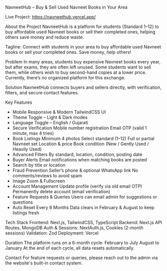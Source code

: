 NavneetHub – Buy & Sell Used Navneet Books in Your Area

Live Project: https://navneethub.vercel.app/

About the Project
NavneetHub is a platform for students (Standard 1–12) to buy affordable used Navneet books or sell their completed ones, helping others save money and reduce waste.

Tagline: Connect with students in your area to buy affordable used Navneet books or sell your completed ones. Save money, help others!

Problem
In many areas, students buy expensive Navneet books every year, but after exams, they are often left unused. Some students want to sell them, while others wish to buy second-hand copies at a lower price. Currently, there’s no organized platform for this exchange.

Solution
NavneetHub connects buyers and sellers directly, with verification, filters, and secure contact features.

Key Features
- Mobile Responsive & Modern TailwindCSS UI
- Theme Toggle – Light & Dark modes
- Language Toggle – English / Gujarati
- Secure Verification
  Mobile number registration
  Email OTP (valid 1 minute, max 4 tries)
- Book Listings
  Minimum 4 photos
  Select standard (1–12)
  Full or partial Navneet set
  Location & price
  Book condition (New / Gently Used / Heavily Used)
- Advanced Filters
  By standard, location, condition, posting date
- Buyer Alerts
  Email notifications when matching books are posted
- Search by title or location
- Fraud Prevention
  Seller’s phone & optional WhatsApp link
  No comments/reviews to avoid spam
- Image Zoom & Fullscreen
- Account Management
  Update profile (verify via old email OTP)
  Permanently delete account (email verification)
- Feature Requests & Queries
  Users can email admin for suggestions or questions
- Auto Reset Every 6 Months
  Data clears in February & August to keep listings fresh

Tech Stack
Frontend: Next.js, TailwindCSS, TypeScript
Backend: Next.js API Routes, MongoDB
Auth & Sessions: NextAuth.js, Cookies (2-month sessions)
Validation: Zod
Deployment: Vercel

Duration
The platform runs on a 6-month cycle:
February to July
August to January
At the end of each cycle, all data resets automatically.

Contact
For feature requests or queries, please reach out to the admin via the website's built-in contact system.
